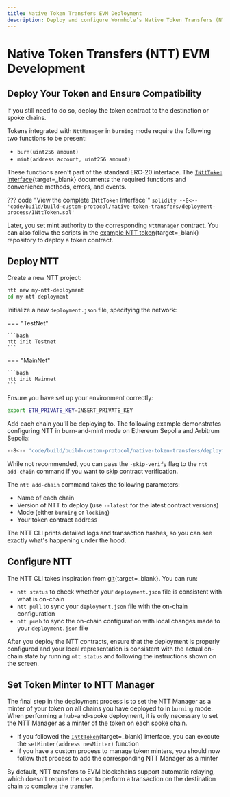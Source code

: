 ```yaml
---
title: Native Token Transfers EVM Deployment
description: Deploy and configure Wormhole’s Native Token Transfers (NTT) for EVM chains, including setup, token compatibility, mint/burn modes, and CLI usage.
---
```


# Native Token Transfers (NTT) EVM Development

## Deploy Your Token and Ensure Compatibility

If you still need to do so, deploy the token contract to the destination or spoke chains.

Tokens integrated with `NttManager` in `burning` mode require the following two functions to be present:

- `burn(uint256 amount)`
- `mint(address account, uint256 amount)`

These functions aren't part of the standard ERC-20 interface. The [`INttToken` interface](https://github.com/wormhole-foundation/example-native-token-transfers/blob/main/evm/src/interfaces/INttToken.sol){target=\_blank} documents the required functions and convenience methods, errors, and events.

??? code "View the complete `INttToken` Interface`"
    ```solidity
    --8<-- 'code/build/build-custom-protocol/native-token-transfers/deployment-process/INttToken.sol'
    ```

Later, you set mint authority to the corresponding `NttManager` contract. You can also follow the scripts in the [example NTT token](https://github.com/wormhole-foundation/example-ntt-token){target=\_blank} repository to deploy a token contract.

## Deploy NTT

Create a new NTT project:

```bash
ntt new my-ntt-deployment
cd my-ntt-deployment
```

Initialize a new `deployment.json` file, specifying the network:

=== "TestNet"

    ```bash
    ntt init Testnet
    ```

=== "MainNet"

    ```bash
    ntt init Mainnet
    ```

Ensure you have set up your environment correctly: 

```bash
export ETH_PRIVATE_KEY=INSERT_PRIVATE_KEY
```

Add each chain you'll be deploying to. The following example demonstrates configuring NTT in burn-and-mint mode on Ethereum Sepolia and Arbitrum Sepolia:

```bash
--8<-- 'code/build/build-custom-protocol/native-token-transfers/deployment-process/initialize.txt'
```

While not recommended, you can pass the `-skip-verify` flag to the `ntt add-chain` command if you want to skip contract verification.

The `ntt add-chain` command takes the following parameters:

- Name of each chain
- Version of NTT to deploy (use `--latest` for the latest contract versions)
- Mode (either `burning` or `locking`)
- Your token contract address

The NTT CLI prints detailed logs and transaction hashes, so you can see exactly what's happening under the hood.

## Configure NTT

The NTT CLI takes inspiration from [git](https://git-scm.com/){target=\_blank}. You can run:

- `ntt status` to check whether your `deployment.json` file is consistent with what is on-chain
- `ntt pull` to sync your `deployment.json` file with the on-chain configuration
- `ntt push` to sync the on-chain configuration with local changes made to your `deployment.json` file

After you deploy the NTT contracts, ensure that the deployment is properly configured and your local representation is consistent with the actual on-chain state by running `ntt status` and following the instructions shown on the screen.

## Set Token Minter to NTT Manager

The final step in the deployment process is to set the NTT Manager as a minter of your token on all chains you have deployed to in `burning` mode. When performing a hub-and-spoke deployment, it is only necessary to set the NTT Manager as a minter of the token on each spoke chain.

- If you followed the [`INttToken`](https://github.com/wormhole-foundation/example-native-token-transfers/blob/main/evm/src/interfaces/INttToken.sol){target=\_blank} interface, you can execute the `setMinter(address newMinter)` function
- If you have a custom process to manage token minters, you should now follow that process to add the corresponding NTT Manager as a minter

By default, NTT transfers to EVM blockchains support automatic relaying, which doesn't require the user to perform a transaction on the destination chain to complete the transfer.
